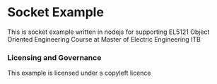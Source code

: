 # Socket Example
This is socket example written in nodejs for supporting EL5121 Object Oriented Engineering Course at Master of Electric Engineering ITB

### Licensing and Governance
This example is licensed under a copyleft licence
